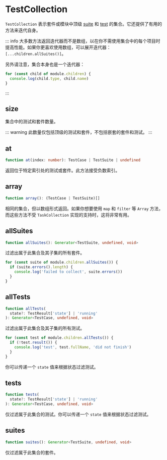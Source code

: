 # TestCollection

`TestCollection` 表示套件或模块中顶级 [suite](/advanced/api/test-suite) 和 [test](/advanced/api/test-case) 的集合。它还提供了有用的方法来迭代自身。

::: info
大多数方法返回迭代器而不是数组，以在你不需使用集合中的每个项目时提高性能。如果你更喜欢使用数组，可以展开迭代器：`[...children.allSuites()]`。

另外请注意，集合本身也是一个迭代器：

```ts
for (const child of module.children) {
  console.log(child.type, child.name)
}
```
:::

## size

集合中的测试和套件数量。

::: warning
此数量仅包括顶级的测试和套件，不包括嵌套的套件和测试。
:::

## at

```ts
function at(index: number): TestCase | TestSuite | undefined
```

返回位于特定索引处的测试或套件。此方法接受负数索引。

## array

```ts
function array(): (TestCase | TestSuite)[]
```

相同的集合，但以数组形式返回。如果你想要使用 `map` 和 `filter` 等 `Array` 方法，而这些方法不受 `TaskCollection` 实现的支持时，这将非常有用。

## allSuites

```ts
function allSuites(): Generator<TestSuite, undefined, void>
```

过滤出属于此集合及其子集的所有套件。

```ts
for (const suite of module.children.allSuites()) {
  if (suite.errors().length) {
    console.log('failed to collect', suite.errors())
  }
}
```

## allTests

```ts
function allTests(
  state?: TestResult['state'] | 'running'
): Generator<TestCase, undefined, void>
```

过滤出属于此集合及其子集的所有测试。

```ts
for (const test of module.children.allTests()) {
  if (!test.result()) {
    console.log('test', test.fullName, 'did not finish')
  }
}
```

你可以传递一个 `state` 值来根据状态过滤测试。

## tests

```ts
function tests(
  state?: TestResult['state'] | 'running'
): Generator<TestCase, undefined, void>
```

仅过滤属于此集合的测试。你可以传递一个 `state` 值来根据状态过滤测试。

## suites

```ts
function suites(): Generator<TestSuite, undefined, void>
```

仅过滤属于此集合的套件。
